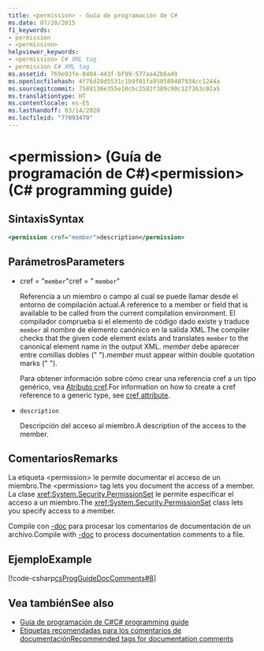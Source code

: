 ```yaml
---
title: <permission> - Guía de programación de C#
ms.date: 07/20/2015
f1_keywords:
- permission
- <permission>
helpviewer_keywords:
- <permission> C# XML tag
- permission C# XML tag
ms.assetid: 769e93fe-8404-443f-bf99-577aa42b6a49
ms.openlocfilehash: 4f76d28d5531c1b9f01fa950589407934cc1244a
ms.sourcegitcommit: 7588136e355e10cbc2582f389c90c127363c02a5
ms.translationtype: HT
ms.contentlocale: es-ES
ms.lasthandoff: 03/14/2020
ms.locfileid: "77093479"
---
```

# <a name="permission-c-programming-guide"></a><span data-ttu-id="7d125-102">\<permission> (Guía de programación de C#)</span><span class="sxs-lookup"><span data-stu-id="7d125-102">\<permission> (C# programming guide)</span></span>

## <a name="syntax"></a><span data-ttu-id="7d125-103">Sintaxis</span><span class="sxs-lookup"><span data-stu-id="7d125-103">Syntax</span></span>

```xml
<permission cref="member">description</permission>
```

## <a name="parameters"></a><span data-ttu-id="7d125-104">Parámetros</span><span class="sxs-lookup"><span data-stu-id="7d125-104">Parameters</span></span>

- <span data-ttu-id="7d125-105">cref = "`member`"</span><span class="sxs-lookup"><span data-stu-id="7d125-105">cref = " `member`"</span></span>

  <span data-ttu-id="7d125-106">Referencia a un miembro o campo al cual se puede llamar desde el entorno de compilación actual.</span><span class="sxs-lookup"><span data-stu-id="7d125-106">A reference to a member or field that is available to be called from the current compilation environment.</span></span> <span data-ttu-id="7d125-107">El compilador comprueba si el elemento de código dado existe y traduce `member` al nombre de elemento canónico en la salida XML.</span><span class="sxs-lookup"><span data-stu-id="7d125-107">The compiler checks that the given code element exists and translates `member` to the canonical element name in the output XML.</span></span> <span data-ttu-id="7d125-108">*member* debe aparecer entre comillas dobles (" ").</span><span class="sxs-lookup"><span data-stu-id="7d125-108">*member* must appear within double quotation marks (" ").</span></span>

  <span data-ttu-id="7d125-109">Para obtener información sobre cómo crear una referencia cref a un tipo genérico, vea [Atributo cref](./cref-attribute.md).</span><span class="sxs-lookup"><span data-stu-id="7d125-109">For information on how to create a cref reference to a generic type, see [cref attribute](./cref-attribute.md).</span></span>

- `description`

  <span data-ttu-id="7d125-110">Descripción del acceso al miembro.</span><span class="sxs-lookup"><span data-stu-id="7d125-110">A description of the access to the member.</span></span>

## <a name="remarks"></a><span data-ttu-id="7d125-111">Comentarios</span><span class="sxs-lookup"><span data-stu-id="7d125-111">Remarks</span></span>

<span data-ttu-id="7d125-112">La etiqueta \<permission> le permite documentar el acceso de un miembro.</span><span class="sxs-lookup"><span data-stu-id="7d125-112">The \<permission> tag lets you document the access of a member.</span></span> <span data-ttu-id="7d125-113">La clase <xref:System.Security.PermissionSet> le permite especificar el acceso a un miembro.</span><span class="sxs-lookup"><span data-stu-id="7d125-113">The <xref:System.Security.PermissionSet> class lets you specify access to a member.</span></span>

<span data-ttu-id="7d125-114">Compile con [-doc](../../language-reference/compiler-options/doc-compiler-option.md) para procesar los comentarios de documentación de un archivo.</span><span class="sxs-lookup"><span data-stu-id="7d125-114">Compile with [-doc](../../language-reference/compiler-options/doc-compiler-option.md) to process documentation comments to a file.</span></span>

## <a name="example"></a><span data-ttu-id="7d125-115">Ejemplo</span><span class="sxs-lookup"><span data-stu-id="7d125-115">Example</span></span>

[!code-csharp[csProgGuideDocComments#8](~/samples/snippets/csharp/VS_Snippets_VBCSharp/csProgGuideDocComments/CS/DocComments.cs#8)]

## <a name="see-also"></a><span data-ttu-id="7d125-116">Vea también</span><span class="sxs-lookup"><span data-stu-id="7d125-116">See also</span></span>

- [<span data-ttu-id="7d125-117">Guía de programación de C#</span><span class="sxs-lookup"><span data-stu-id="7d125-117">C# programming guide</span></span>](../index.md)
- [<span data-ttu-id="7d125-118">Etiquetas recomendadas para los comentarios de documentación</span><span class="sxs-lookup"><span data-stu-id="7d125-118">Recommended tags for documentation comments</span></span>](./recommended-tags-for-documentation-comments.md)
